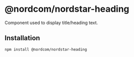 # @nordcom/nordstar-heading

Component used to display title/heading text.

## Installation

```sh
npm install @nordcom/nordstar-heading
```
